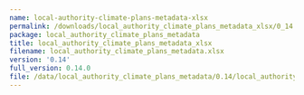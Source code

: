 ```yaml
---
name: local-authority-climate-plans-metadata-xlsx
permalink: /downloads/local_authority_climate_plans_metadata_xlsx/0_14
package: local_authority_climate_plans_metadata
title: local_authority_climate_plans_metadata_xlsx
filename: local_authority_climate_plans_metadata.xlsx
version: '0.14'
full_version: 0.14.0
file: /data/local_authority_climate_plans_metadata/0.14/local_authority_climate_plans_metadata.xlsx
---
```

